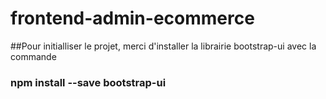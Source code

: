 # frontend-admin-ecommerce
##Pour initialliser le projet, merci d'installer la librairie bootstrap-ui avec la commande

### npm install --save bootstrap-ui
